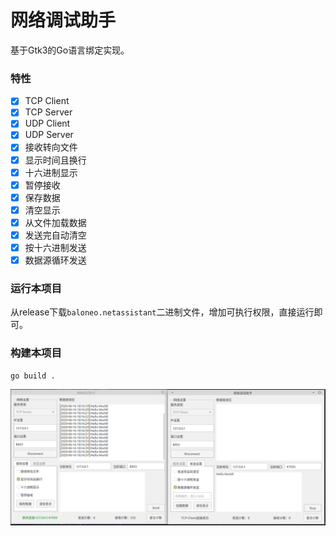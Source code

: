 # 网络调试助手
基于Gtk3的Go语言绑定实现。
### 特性
- [x] TCP Client
- [x] TCP Server
- [x] UDP Client
- [x] UDP Server
- [x] 接收转向文件
- [x] 显示时间且换行
- [x] 十六进制显示
- [x] 暂停接收
- [x] 保存数据
- [x] 清空显示
- [x] 从文件加载数据
- [x] 发送完自动清空
- [x] 按十六进制发送
- [x] 数据源循环发送

### 运行本项目
从release下载`baloneo.netassistant`二进制文件，增加可执行权限，直接运行即可。

### 构建本项目
```
go build .
```


![APP](./demo.png)

